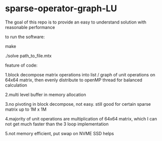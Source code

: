 # sparse-operator-graph-LU

The goal of this repo is to provide an easy to understand solution with reasonable performance

to run the software:

make 

./solve path_to_file.mtx

feature of code:

1.block decompose matrix operations into list / graph of unit operations on 64x64 matrix, then evenly distribute to openMP thread for balanced calculation

2.multi level buffer in memory allocation

3.no pivoting in block decompose, not easy. still good for certain sparse matrix up to 1M x 1M

4.majority of unit operations are multiplication of 64x64 matrix, which I can not get much faster than the 3 loop implementation

5.not memory efficient, put swap on NVME SSD helps
